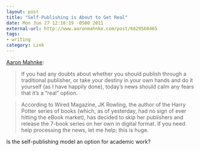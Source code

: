 ```yaml
---
layout: post
title: "Self-Publishing is About to Get Real"
date: Mon Jun 27 12:18:19 -0500 2011
external-url: http://www.aaronmahnke.com/post/6829568465
tags:
- writing
category: Link
---
```

[Aaron Mahnke](http://www.aaronmahnke.com/post/6829568465): 

> If you had any doubts about whether you should publish through a traditional publisher, or take your destiny in your own hands and do it yourself (as I have happily done), today’s news should calm any fears that it’s a “real” option.

> According to Wired Magazine, JK Rowling, the author of the Harry Potter series of books (which, as of yesterday, had no sign of ever hitting the eBook market), has decided to skip her publishers and release the 7-book series on her own in digital format. If you need help processing the news, let me help; this is huge.

Is the self-publishing model an option for academic work?
